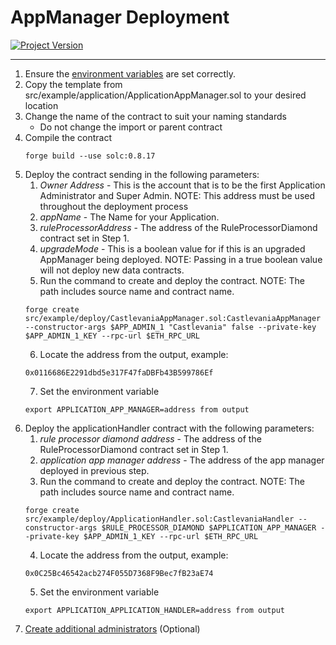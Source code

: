 # AppManager Deployment
[![Project Version][version-image]][version-url]

---

1. Ensure the [environment variables][environment-url] are set correctly.
2. Copy the template from src/example/application/ApplicationAppManager.sol to your desired location
3. Change the name of the contract to suit your naming standards
   - Do not change the import or parent contract
4. Compile the contract
   ````
   forge build --use solc:0.8.17

   ````
5. Deploy the contract sending in the following parameters:
    1. _Owner Address_ - This is the account that is to be the first Application Administrator and Super Admin. NOTE: This address must be used throughout the deployment process
    2. _appName_ - The Name for your Application. 
    3. _ruleProcessorAddress_ - The address of the RuleProcessorDiamond contract set in Step 1.
    4. _upgradeMode_ - This is a boolean value for if this is an upgraded AppManager being deployed. NOTE: Passing in a true boolean value will not deploy new data contracts. 
    5. Run the command to create and deploy the contract. NOTE: The path includes source name and contract name.
    ````
    forge create src/example/deploy/CastlevaniaAppManager.sol:CastlevaniaAppManager --constructor-args $APP_ADMIN_1 "Castlevania" false --private-key $APP_ADMIN_1_KEY --rpc-url $ETH_RPC_URL
    ````
    6. Locate the address from the output, example:
    ````
    0x0116686E2291dbd5e317F47faDBFb43B599786Ef
    ````
    7. Set the environment variable
    ````
    export APPLICATION_APP_MANAGER=address from output
    ````
6. Deploy the applicationHandler contract with the following parameters:
    1. _rule processor diamond address_ - The address of the RuleProcessorDiamond contract set in Step 1.
    2. _application app manager address_ - The address of the app manager deployed in previous step.
    3. Run the command to create and deploy the contract. NOTE: The path includes source name and contract name.
    ````
    forge create src/example/deploy/ApplicationHandler.sol:CastlevaniaHandler --constructor-args $RULE_PROCESSOR_DIAMOND $APPLICATION_APP_MANAGER --private-key $APP_ADMIN_1_KEY --rpc-url $ETH_RPC_URL
    ````
    4. Locate the address from the output, example:
    ````
    0x0C25Bc46542acb274F055D7368F9Bec7fB23aE74
    ````
    5. Set the environment variable
    ````
    export APPLICATION_APPLICATION_HANDLER=address from output
    ````
7. [Create additional administrators][createAdminRole-url] (Optional)
   


<!-- These are the body links -->
[createAdminRole-url]: ../permissions/ADMIN-CONFIG.md
[deploymentDirectory-url]: ./DEPLOYMENT-DIRECTORY.md
[environment-url]: ./SET-ENVIRONMENT.md



<!-- These are the header links -->
[version-image]: https://img.shields.io/badge/Version-1.0.0-brightgreen?style=for-the-badge&logo=appveyor
[version-url]: https://github.com/thrackle-io/Tron